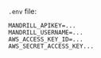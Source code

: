 `.env` file:

    MANDRILL_APIKEY=...
    MANDRILL_USERNAME=...
    AWS_ACCESS_KEY_ID=...
    AWS_SECRET_ACCESS_KEY...